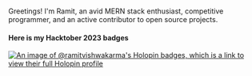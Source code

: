 ### 
Greetings! I'm Ramit, an avid MERN stack enthusiast, competitive programmer, and an active contributor to open source projects.

<!--
**RamitVishwakarma/RamitVishwakarma** is a ✨ _special_ ✨ repository because its `README.md` (this file) appears on your GitHub profile.

Here are some ideas to get you started:

- 🔭 I’m currently working on ...
- 🌱 I’m currently learning ...
- 👯 I’m looking to collaborate on ...
- 🤔 I’m looking for help with ...
- 💬 Ask me about ...
- 📫 How to reach me: ...
- 😄 Pronouns: ...
- ⚡ Fun fact: ...
-->
#### Here is my Hacktober 2023 badges
[![An image of @ramitvishwakarma's Holopin badges, which is a link to view their full Holopin profile](https://holopin.me/ramitvishwakarma)](https://holopin.io/@ramitvishwakarma)
